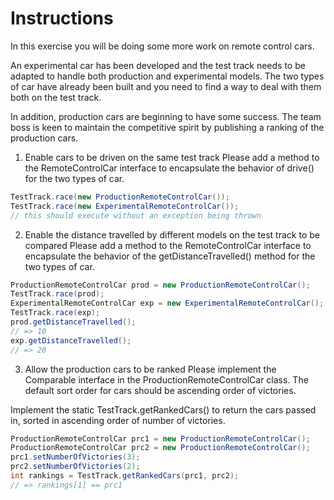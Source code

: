 # Instructions
In this exercise you will be doing some more work on remote control cars.

An experimental car has been developed and the test track needs to be adapted to handle both production and experimental models. The two types of car have already been built and you need to find a way to deal with them both on the test track.

In addition, production cars are beginning to have some success. The team boss is keen to maintain the competitive spirit by publishing a ranking of the production cars.

1. Enable cars to be driven on the same test track
Please add a method to the RemoteControlCar interface to encapsulate the behavior of drive() for the two types of car.
```java
TestTrack.race(new ProductionRemoteControlCar());
TestTrack.race(new ExperimentalRemoteControlCar());
// this should execute without an exception being thrown
```
2. Enable the distance travelled by different models on the test track to be compared
Please add a method to the RemoteControlCar interface to encapsulate the behavior of the getDistanceTravelled() method for the two types of car.
```java
ProductionRemoteControlCar prod = new ProductionRemoteControlCar();
TestTrack.race(prod);
ExperimentalRemoteControlCar exp = new ExperimentalRemoteControlCar();
TestTrack.race(exp);
prod.getDistanceTravelled();
// => 10
exp.getDistanceTravelled();
// => 20
```
3. Allow the production cars to be ranked
Please implement the Comparable<T> interface in the ProductionRemoteControlCar class. The default sort order for cars should be ascending order of victories.

Implement the static TestTrack.getRankedCars() to return the cars passed in, sorted in ascending order of number of victories.
```java
ProductionRemoteControlCar prc1 = new ProductionRemoteControlCar();
ProductionRemoteControlCar prc2 = new ProductionRemoteControlCar();
prc1.setNumberOfVictories(3);
prc2.setNumberOfVictories(2);
int rankings = TestTrack.getRankedCars(prc1, prc2);
// => rankings[1] == prc1
```
